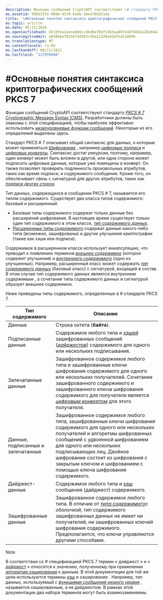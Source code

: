 ```yaml
---
description: Функции сообщений CryptoAPI соответствуют \# стандарту PKCS 7 Cryptographic Message Syntax (CMS). Разработчики должны быть знакомы с этой спецификацией, чтобы наиболее эффективно использовать низкоуровневые функции сообщений. Некоторые из его определений выделены здесь.
ms.assetid: 99b633fe-9898-4570-ba8b-16ee78d351da
title: '\#Основные понятия синтаксиса криптографических сообщений PKCS 7'
ms.topic: article
ms.date: 05/31/2018
ms.openlocfilehash: d218fea2aecebb6ccdbd8e7bbf1d63aa897e48f4bb2a20eb4a22f14cca2c1b27
ms.sourcegitcommit: e858bbe701567d4583c50a11326e42d7ea51804b
ms.translationtype: MT
ms.contentlocale: ru-RU
ms.lasthandoff: 08/11/2021
ms.locfileid: "117978990"
---
```

# <a name="pkcs-7-cryptographic-messaging-syntax-concepts"></a>\#Основные понятия синтаксиса криптографических сообщений PKCS 7

Функции сообщений CryptoAPI соответствуют стандарту [*PKCS \# 7*](../secgloss/p-gly.md) [Cryptographic Message Syntax (CMS)](https://www.ietf.org/rfc/rfc3369.txt). Разработчики должны быть знакомы с этой спецификацией, чтобы наиболее эффективно использовать [*низкоуровневые функции сообщений*](../secgloss/l-gly.md). Некоторые из его определений выделены здесь.

Стандарт PKCS \# 7 описывает общий синтаксис для данных, к которым может применяться [*Шифрование*](../secgloss/c-gly.md) , например [*цифровые подписи*](../secgloss/d-gly.md) и [*цифровые конверты*](../secgloss/d-gly.md). Синтаксис достиг рекурсии, поэтому, например, один конверт может быть вложен в другой, или одна сторона может подписать цифровые данные, которые уже помещены в конверт. Он также позволяет проверять подлинность произвольных атрибутов, таких как время подписи, и содержимого сообщения. Кроме того, он обеспечивает связь с сигнатурой для других атрибутов, таких как [*подписи других сторон*](../secgloss/c-gly.md).

Тип данных, содержащихся в сообщении PKCS \# 7, называется его типом содержимого. Существует два класса типов содержимого: базовый и расширенный.

-   Базовые типы содержимого содержат только данные без расширений шифрования. В настоящее время существует только один тип содержимого в этом классе, [*тип содержимого данных*](../secgloss/d-gly.md).
-   [*Расширенные типы содержимого*](../secgloss/e-gly.md) содержат данные какого-либо типа (возможно, зашифрованы) и другие улучшения криптографии (такие как хэши или подписи).

Содержимое в расширенном классе использует инкапсуляцию, что приводит к появлению терминов [*внешнее содержимое*](../secgloss/o-gly.md) (которое содержит улучшения) и [*внутреннего содержимого*](../secgloss/i-gly.md) (одно из улучшенных). Например, расширенный класс может содержать [*тип содержимого данных*](../secgloss/d-gly.md) (базовый класс) с сигнатурой, входящей в состав. В этом случае тип содержимого данных является *внутренним содержимым* , а сочетание типа содержимого данных и сигнатурой образует внешнее содержимое.

Ниже приведены типы содержимого, определенные в \# стандарте PKCS 7.



| Тип содержимого              | Описание                                                                                                                                                                                                                                                                                                           |
|---------------------------|-----------------------------------------------------------------------------------------------------------------------------------------------------------------------------------------------------------------------------------------------------------------------------------------------------------------------|
| Данные                      | Строка октета (**байта**).                                                                                                                                                                                                                                                                                           |
| Подписанные данные               | Содержимое любого типа и [*хэшей*](../secgloss/h-gly.md) зашифрованных сообщений ([*дайджестов*](../secgloss/m-gly.md)) содержимого для одного или нескольких подписывания.                                                                           |
| Запечатанные данные            | Зашифрованное содержимое любого типа и зашифрованные ключи шифрования содержимого для одного или нескольких получателей. Сочетание зашифрованного содержимого и зашифрованного ключа шифрования содержимого для получателя является [*цифровым конвертом*](../secgloss/d-gly.md) для этого получателя. |
| Данные, подписанные и запечатанные | Зашифрованное содержимое любого типа, зашифрованные ключи шифрования содержимого для одного или нескольких получателей и алгоритмы шифрованных сообщений с удвоенной шифрованием для одного или нескольких подписывающих лиц. Двойное шифрование состоит из шифрования с закрытым ключом и шифрованием с помощью ключа шифрования содержимого.                     |
| Дайджест-данные             | Содержимое любого типа и [*хэш*](../secgloss/h-gly.md) сообщения (дайджест) содержимого.                                                                                                                                                                                             |
| Зашифрованные данные            | Зашифрованное содержимое любого типа. В отличие от [*типа содержимого*](../secgloss/d-gly.md)с оболочкой, тип содержимого зашифрованных данных не имеет ни получателей, ни зашифрованных ключей шифрования содержимого. Предполагается, что ключи управляются другими способами.               |



 

> [!Note]  
> В соответствии со \# спецификацией PKCS 7 термин « *дайджест* » и « [*дайджест*](../secgloss/d-gly.md) » относятся к значению, полученному при применении [*алгоритма хэширования*](../secgloss/h-gly.md) к данным. В этой документации для той же цели используются термины [*хэш*](../secgloss/h-gly.md) и *хэширование* . Например, тип данных, используемый с [*функциями сообщений низкого уровня*](../secgloss/l-gly.md) , называется хэшированным, а не дайджестом. В рамках этой документации два набора терминов могут быть взаимозаменяемы.

 

 

 
